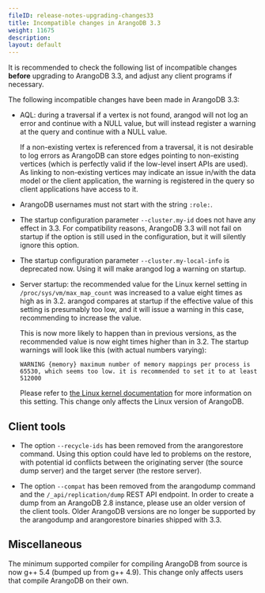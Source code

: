```yaml
---
fileID: release-notes-upgrading-changes33
title: Incompatible changes in ArangoDB 3.3
weight: 11675
description: 
layout: default
---
```

It is recommended to check the following list of incompatible changes **before**
upgrading to ArangoDB 3.3, and adjust any client programs if necessary.

The following incompatible changes have been made in ArangoDB 3.3:

* AQL: during a traversal if a vertex is not found, arangod will not log an error and 
  continue with a NULL value, but will instead register a warning at the query and 
  continue with a NULL value.

  If a non-existing vertex is referenced from a traversal, it is not desirable to log
  errors as ArangoDB can store edges pointing to non-existing vertices (which is perfectly 
  valid if the low-level insert APIs are used). As linking to non-existing vertices
  may indicate an issue in/with the data model or the client application, the warning is
  registered in the query so client applications have access to it.

* ArangoDB usernames must not start with the string `:role:`.

* The startup configuration parameter `--cluster.my-id` does not have any effect in 3.3.
  For compatibility reasons, ArangoDB 3.3 will not fail on startup if the option is 
  still used in the configuration, but it will silently ignore this option.

* The startup configuration parameter `--cluster.my-local-info` is deprecated now.
  Using it will make arangod log a warning on startup.

* Server startup: the recommended value for the Linux kernel setting in 
  `/proc/sys/vm/max_map_count` was increased to a value eight times as high as in 
  3.2. arangod compares at startup if the effective value of this setting is 
  presumably too low, and it will issue a warning in this case, recommending to 
  increase the value.
  
  This is now more likely to happen than in previous versions, as the recommended 
  value is now eight times higher than in 3.2. The startup warnings will look like
  this (with actual numbers varying):

      WARNING {memory} maximum number of memory mappings per process is 65530, which seems too low. it is recommended to set it to at least 512000

  Please refer to [the Linux kernel documentation](https://www.kernel.org/doc/Documentation/sysctl/vm.txt)
  for more information on this setting. This change only affects the Linux version of ArangoDB.


## Client tools

* The option `--recycle-ids` has been removed from the arangorestore command. 
  Using this option could have led to problems on the restore, with potential 
  id conflicts between the originating server (the source dump server) and the 
  target server (the restore server). 

* The option `--compat` has been removed from the arangodump command
  and the `/_api/replication/dump` REST API endpoint.
  In order to create a dump from an ArangoDB 2.8 instance, please use an older
  version of the client tools. Older ArangoDB versions are no longer be supported by 
  the arangodump and arangorestore binaries shipped with 3.3.

## Miscellaneous

The minimum supported compiler for compiling ArangoDB from source is now g++ 5.4
(bumped up from g++ 4.9). This change only affects users that compile ArangoDB on
their own.
